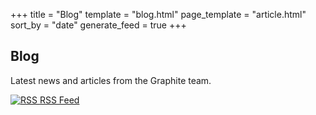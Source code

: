 +++
title = "Blog"
template = "blog.html"
page_template = "article.html"
sort_by = "date"
generate_feed = true
+++

<section id="intro" class="section-row">
<div class="section">

# Blog

<div class="left-right-split">

Latest news and articles from the Graphite team.

<p class="feed">
	<a href="/blog/rss.xml">
		<img class="icon" src="https://static.graphite.rs/icons/feed.svg" alt="RSS" />
		<span class="link arrow">RSS Feed</span>
	</a>
</p>

</div>

</div>
</section>
